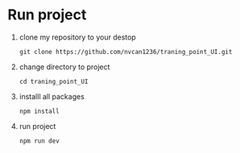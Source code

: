 # Run project

1. clone my repository to your destop

   ```
   git clone https://github.com/nvcan1236/traning_point_UI.git
   ```
2. change directory to project

   ```
   cd traning_point_UI
   ```
3. installl all packages

   ```
   npm install
   ```
4. run project

   ```
   npm run dev
   ```
